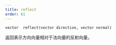 ```yaml
---
title: reflect
order: 61
---
```

`vector  reflect(vector direction, vector normal)`

返回表示方向向量相对于法向量的反射向量。
